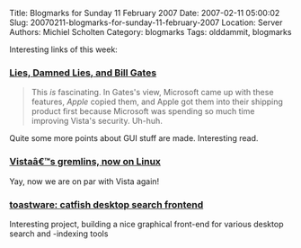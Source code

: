Title: Blogmarks for Sunday 11 February 2007
Date: 2007-02-11 05:00:02
Slug: 20070211-blogmarks-for-sunday-11-february-2007
Location: Server
Authors: Michiel Scholten
Category: blogmarks
Tags: olddammit, blogmarks

<p>Interesting links of this week:</p>
<h3><a href="http://daringfireball.net/2007/02/lies_damned_lies_and_bill_gates">Lies, Damned Lies, and Bill Gates</a></h3>
<blockquote><p>This <em>is</em> fascinating. In Gates's view, Microsoft came up with these features, <em>Apple</em> copied them, and Apple got them into their shipping product first because Microsoft was spending so much time improving Vista's security. Uh-huh.</p></blockquote>

<p>Quite some more points about GUI stuff are made. Interesting read.</p>
<h3><a href="http://www.chipx86.com/blog/?p=198">Vistaâ€™s gremlins, now on Linux</a></h3>
<p>Yay, now we are on par with Vista again!</p>
<h3><a href="http://software.twotoasts.de/?page=catfish">toastware: catfish desktop search frontend</a></h3>
<p>Interesting project, building a nice graphical front-end for various desktop search and -indexing tools</p>

